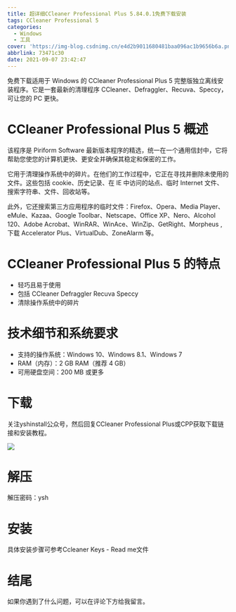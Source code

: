 ```yaml
---
title: 超详细CCleaner Professional Plus 5.84.0.1免费下载安装
tags: CCleaner Professional 5
categories:
  - Windows
  - 工具
cover: 'https://img-blog.csdnimg.cn/e4d2b9011680481baa096ac1b9656b6a.png'
abbrlink: 73471c30
date: 2021-09-07 23:42:47
---
```


免费下载适用于 Windows 的 CCleaner Professional Plus 5 完整版独立离线安装程序。它是一套最新的清理程序 CCleaner、Defraggler、Recuva、Speccy，可让您的 PC 更快。

# CCleaner Professional Plus 5 概述
该程序是 Piriform Software 最新版本程序的精选，统一在一个通用信封中，它将帮助您使您的计算机更快、更安全并确保其稳定和保密的工作。

它用于清理操作系统中的碎片。在他们的工作过程中，它正在寻找并删除未使用的文件。这些包括 cookie、历史记录、在 IE 中访问的站点、临时 Internet 文件、搜索字符串、文件、回收站等。

此外，它还搜索第三方应用程序的临时文件：Firefox、Opera、Media Player、eMule、Kazaa、Google Toolbar、Netscape、Office XP、Nero、Alcohol 120、Adobe Acrobat、WinRAR、WinAce、WinZip、GetRight、Morpheus , 下载 Accelerator Plus、VirtualDub、ZoneAlarm 等。

# CCleaner Professional Plus 5 的特点
- 轻巧且易于使用
- 包括 CCleaner Defraggler Recuva Speccy
- 清除操作系统中的碎片

# 技术细节和系统要求
- 支持的操作系统：Windows 10、Windows 8.1、Windows 7
- RAM（内存）：2 GB RAM（推荐 4 GB）
- 可用硬盘空间：200 MB 或更多

# 下载
关注yshinstall公众号，然后回复CCleaner Professional Plus或CPP获取下载链接和安装教程。

![](https://img-blog.csdnimg.cn/f824f9d6c4ca40549a3d02de1938c17c.jpg#pic_center)

# 解压
解压密码：ysh

# 安装
具体安装步骤可参考Ccleaner Keys - Read me文件

# 结尾
如果你遇到了什么问题，可以在评论下方给我留言。













